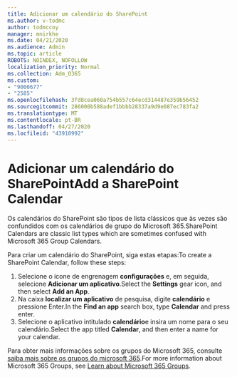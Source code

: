 ```yaml
---
title: Adicionar um calendário do SharePoint
ms.author: v-todmc
author: todmccoy
manager: mnirkhe
ms.date: 04/21/2020
ms.audience: Admin
ms.topic: article
ROBOTS: NOINDEX, NOFOLLOW
localization_priority: Normal
ms.collection: Adm_O365
ms.custom:
- "9000677"
- "2585"
ms.openlocfilehash: 3fd8cea060a754b557c64ecd314487e359b56452
ms.sourcegitcommit: 286000b588adef1bbbb28337a9d9e087ec783fa2
ms.translationtype: MT
ms.contentlocale: pt-BR
ms.lasthandoff: 04/27/2020
ms.locfileid: "43910992"
---
```

# <a name="add-a-sharepoint-calendar"></a><span data-ttu-id="19420-102">Adicionar um calendário do SharePoint</span><span class="sxs-lookup"><span data-stu-id="19420-102">Add a SharePoint Calendar</span></span>

<span data-ttu-id="19420-103">Os calendários do SharePoint são tipos de lista clássicos que às vezes são confundidos com os calendários de grupo do Microsoft 365.</span><span class="sxs-lookup"><span data-stu-id="19420-103">SharePoint Calendars are classic list types which are sometimes confused with Microsoft 365 Group Calendars.</span></span>
 
<span data-ttu-id="19420-104">Para criar um calendário do SharePoint, siga estas etapas:</span><span class="sxs-lookup"><span data-stu-id="19420-104">To create a SharePoint Calendar, follow these steps:</span></span>
 
1.  <span data-ttu-id="19420-105">Selecione o ícone de engrenagem **configurações** e, em seguida, selecione **Adicionar um aplicativo**.</span><span class="sxs-lookup"><span data-stu-id="19420-105">Select the **Settings** gear icon, and then select **Add an App**.</span></span>
2.  <span data-ttu-id="19420-106">Na caixa **localizar um aplicativo** de pesquisa, digite **calendário** e pressione Enter.</span><span class="sxs-lookup"><span data-stu-id="19420-106">In the **Find an app** search box, type **Calendar** and press enter.</span></span>
3.  <span data-ttu-id="19420-107">Selecione o aplicativo intitulado **calendário**e insira um nome para o seu calendário.</span><span class="sxs-lookup"><span data-stu-id="19420-107">Select the app titled **Calendar**, and then enter a name for your calendar.</span></span>

<span data-ttu-id="19420-108">Para obter mais informações sobre os grupos do Microsoft 365, consulte [saiba mais sobre os grupos do microsoft 365](https://support.office.com/article/Learn-about-Office-365-groups-b565caa1-5c40-40ef-9915-60fdb2d97fa2).</span><span class="sxs-lookup"><span data-stu-id="19420-108">For more information about Microsoft 365 Groups, see [Learn about Microsoft 365 Groups](https://support.office.com/article/Learn-about-Office-365-groups-b565caa1-5c40-40ef-9915-60fdb2d97fa2).</span></span>

